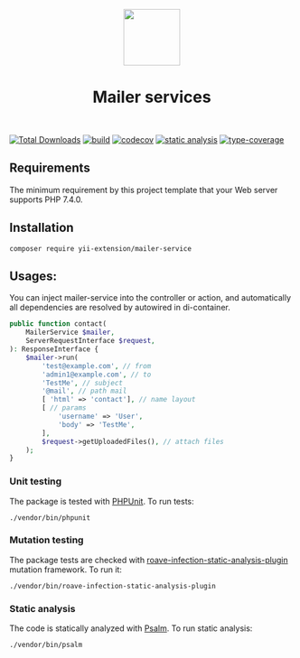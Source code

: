 <p align="center">
    <a href="https://github.com/yiisoft" target="_blank">
        <img src="https://github.com/yiisoft.png" height="100px">
    </a>
    <h1 align="center">Mailer services</h1>
    <br>
</p>

[![Total Downloads](https://img.shields.io/packagist/dt/yii-extension/mailer-service)](https://packagist.org/packages/yii-extension/mailer-service)
[![build](https://github.com/yii-extension/mailer-service/workflows/build/badge.svg)](https://github.com/yii-extension/mailer-service/actions)
[![codecov](https://codecov.io/gh/yii-extension/mailer-service/branch/master/graph/badge.svg)](https://codecov.io/gh/yii-extension/mailer-service)
[![static analysis](https://github.com/yii-extension/mailer-service/workflows/static%20analysis/badge.svg)](https://github.com/yii-extension/mailer-service/actions?query=workflow%3A%22static+analysis%22)
[![type-coverage](https://shepherd.dev/github/yii-extension/mailer-service/coverage.svg)](https://shepherd.dev/github/yii-extension/mailer-service)


## Requirements

The minimum requirement by this project template that your Web server supports PHP 7.4.0.

## Installation

~~~
composer require yii-extension/mailer-service
~~~

## Usages:

You can inject mailer-service into the controller or action, and automatically all dependencies are resolved by autowired in di-container.

```php
public function contact(
    MailerService $mailer,
    ServerRequestInterface $request,
): ResponseInterface {
    $mailer->run(
        'test@example.com', // from
        'admin1@example.com', // to
        'TestMe', // subject
        '@mail', // path mail
        [ 'html' => 'contact'], // name layout
        [ // params
            'username' => 'User',
            'body' => 'TestMe',
        ],
        $request->getUploadedFiles(), // attach files
    );
}
```

### Unit testing

The package is tested with [PHPUnit](https://phpunit.de/). To run tests:

```shell
./vendor/bin/phpunit
```

### Mutation testing

The package tests are checked with [roave-infection-static-analysis-plugin](https://github.com/Roave/infection-static-analysis-plugin) mutation framework. To run it:

```shell
./vendor/bin/roave-infection-static-analysis-plugin
```

### Static analysis

The code is statically analyzed with [Psalm](https://psalm.dev/). To run static analysis:

```shell
./vendor/bin/psalm
```
